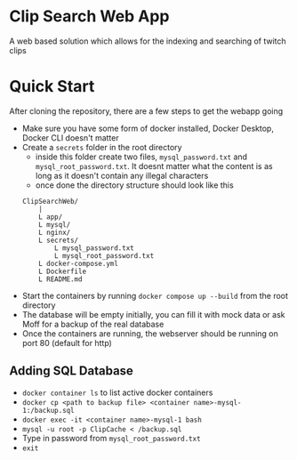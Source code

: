 # Clip Search Web App
A web based solution which allows for the indexing and searching of twitch clips

# Quick Start
After cloning the repository, there are a few steps to get the webapp going
- Make sure you have some form of docker installed, Docker Desktop, Docker CLI doesn't matter
- Create a `secrets` folder in the root directory
    - inside this folder create two files, `mysql_password.txt` and `mysql_root_password.txt`. It doesnt matter what the content is as long as it doesn't contain any illegal characters
    - once done the directory structure should look like this
    ```
    ClipSearchWeb/
        |
        L app/
        L mysql/
        L nginx/
        L secrets/
            L mysql_password.txt
            L mysql_root_password.txt
        L docker-compose.yml
        L Dockerfile
        L README.md
    ```
- Start the containers by running `docker compose up --build` from the root directory
- The database will be empty initially, you can fill it with mock data or ask Moff for a backup of the real database
- Once the containers are running, the webserver should be running on port 80 (default for http)

## Adding SQL Database
- `docker container ls` to list active docker containers
- `docker cp <path to backup file> <container name>-mysql-1:/backup.sql`
- `docker exec -it <container name>-mysql-1 bash`
- `mysql -u root -p ClipCache < /backup.sql`
- Type in password from `mysql_root_password.txt`
- `exit`